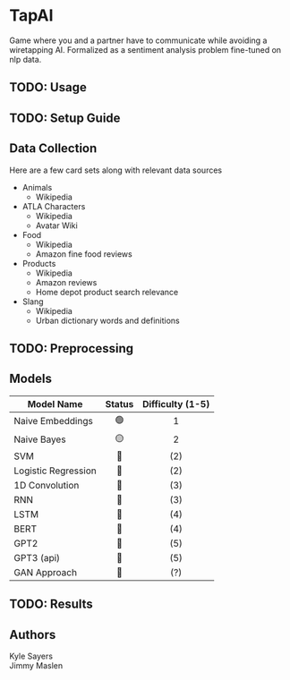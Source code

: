 # TapAI
Game where you and a partner have to communicate while avoiding a wiretapping AI. Formalized as a sentiment analysis problem fine-tuned on nlp data.

## TODO: Usage

## TODO: Setup Guide

## Data Collection
Here are a few card sets along with relevant data sources
* Animals
    * Wikipedia
* ATLA Characters
    * Wikipedia
    * Avatar Wiki
* Food
    * Wikipedia
    * Amazon fine food reviews
* Products
    * Wikipedia
    * Amazon reviews
    * Home depot product search relevance
* Slang
    * Wikipedia
    * Urban dictionary words and definitions

## TODO: Preprocessing

## Models
| Model Name          | Status | Difficulty (1-5)
| --------------------|:------:|:-------:|
| Naive Embeddings    |   🟢   |    1    |
| Naive Bayes         |   🟡   |    2    |
| SVM                 |   🔴   |   (2)   |
| Logistic Regression |   🔴   |   (2)   |
| 1D Convolution      |   🔴   |   (3)   |
| RNN                 |   🔴   |   (3)   |
| LSTM                |   🔴   |   (4)   |
| BERT                |   🔴   |   (4)   |
| GPT2                |   🔴   |   (5)   |
| GPT3 (api)          |   🔴   |   (5)   |
| GAN Approach        |   🔴   |   (?)   |

## TODO: Results

## Authors
Kyle Sayers\
Jimmy Maslen
